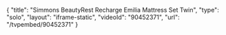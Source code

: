 {
    "title": "Simmons BeautyRest Recharge Emilia Mattress Set  Twin",
    "type": "solo",
    "layout": "iframe-static",
    "videoId": "90452371",
    "url": "\/tvpembed\/90452371"
}